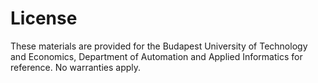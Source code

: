 # License

These materials are provided for the Budapest University of Technology and Economics, Department of Automation and Applied Informatics for reference. No warranties apply.
